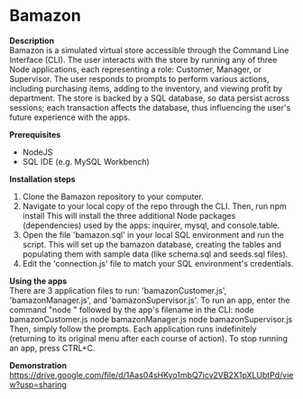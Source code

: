 # Bamazon

**Description**<br/>
Bamazon is a simulated virtual store accessible through the Command Line Interface (CLI). The user interacts with the store by running any of three Node applications, each representing a role: Customer, Manager, or Supervisor. The user responds to prompts to perform various actions, including purchasing items, adding to the inventory, and viewing profit by department. The store is backed by a SQL database, so data persist across sessions; each transaction affects the database, thus influencing the user's future experience with the apps. 

**Prerequisites**
* NodeJS
* SQL IDE (e.g. MySQL Workbench)

**Installation steps**
1. Clone the Bamazon repository to your computer.
2. Navigate to your local copy of the repo through the CLI. Then, run 
        npm install
   This will install the three additional Node packages (dependencies) used by the apps: inquirer, mysql, and console.table.
3. Open the file 'bamazon.sql' in your local SQL environment and run the script. 
   This will set up the bamazon database, creating the tables and populating them with sample data (like schema.sql and seeds.sql files). 
4. Edit the 'connection.js' file to match your SQL environment's credentials.

**Using the apps**<br/> 
There are 3 application files to run: 'bamazonCustomer.js', 'bamazonManager.js', and 'bamazonSupervisor.js'. To run an app, enter the command "node " followed by the app's filename in the CLI:
    node bamazonCustomer.js
    node bamazonManager.js
    node bamazonSupervisor.js
Then, simply follow the prompts. 
Each application runs indefinitely (returning to its original menu after each course of action). To stop running an app, press CTRL+C.

**Demonstration**<br/>
https://drive.google.com/file/d/1Aas04sHKyo1mbQ7icv2VB2X1pXLUbtPd/view?usp=sharing
